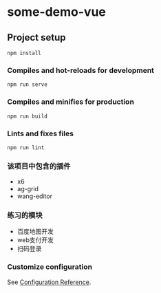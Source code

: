 # some-demo-vue

## Project setup
```
npm install
```

### Compiles and hot-reloads for development
```
npm run serve
```

### Compiles and minifies for production
```
npm run build
```

### Lints and fixes files
```
npm run lint
```
### 该项目中包含的插件
+ x6
+ ag-grid
+ wang-editor

### 练习的模块
+ 百度地图开发
+ web支付开发
+ 扫码登录

### Customize configuration
See [Configuration Reference](https://cli.vuejs.org/config/).
